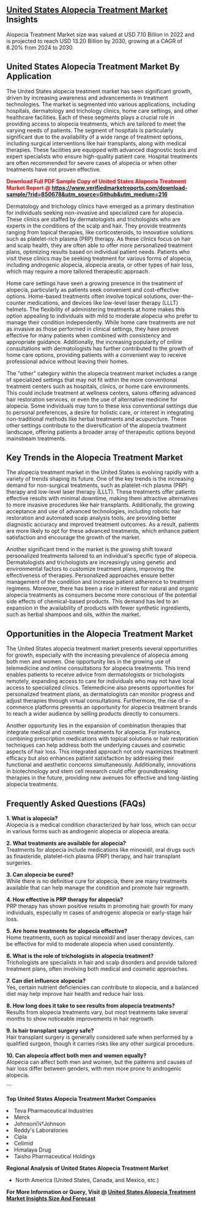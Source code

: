 <h2><a href="https://www.verifiedmarketreports.com/download-sample/?rid=850678&amp;utm_source=Github&amp;utm_medium=216" target="_blank">United States Alopecia Treatment Market</a> Insights</h2><p>Alopecia Treatment Market size was valued at USD 7.10 Billion in 2022 and is projected to reach USD 13.20 Billion by 2030, growing at a CAGR of 8.20% from 2024 to 2030.</p><p><h2>United States Alopecia Treatment Market By Application</h2><p>The United States alopecia treatment market has seen significant growth, driven by increasing awareness and advancements in treatment technologies. The market is segmented into various applications, including hospitals, dermatology and trichology clinics, home care settings, and other healthcare facilities. Each of these segments plays a crucial role in providing access to alopecia treatments, which are tailored to meet the varying needs of patients. The segment of hospitals is particularly significant due to the availability of a wide range of treatment options, including surgical interventions like hair transplants, along with medical therapies. These facilities are equipped with advanced diagnostic tools and expert specialists who ensure high-quality patient care. Hospital treatments are often recommended for severe cases of alopecia or when other treatments have not proven effective. <strong><p><span class=""><span style="color: #ff0000;"><strong>Download Full PDF Sample Copy of United States Alopecia Treatment Market Report</strong> @ </span><a href="https://www.verifiedmarketreports.com/download-sample/?rid=850678&amp;utm_source=Github&amp;utm_medium=216" target="_blank">https://www.verifiedmarketreports.com/download-sample/?rid=850678&amp;utm_source=Github&amp;utm_medium=216</a></span></p></strong></p><p>Dermatology and trichology clinics have emerged as a primary destination for individuals seeking non-invasive and specialized care for alopecia. These clinics are staffed by dermatologists and trichologists who are experts in the conditions of the scalp and hair. They provide treatments ranging from topical therapies, like corticosteroids, to innovative solutions such as platelet-rich plasma (PRP) therapy. As these clinics focus on hair and scalp health, they are often able to offer more personalized treatment plans, optimizing results based on individual patient needs. Patients who visit these clinics may be seeking treatment for various forms of alopecia, including androgenic alopecia, alopecia areata, or other types of hair loss, which may require a more tailored therapeutic approach.<p>Home care settings have seen a growing presence in the treatment of alopecia, particularly as patients seek convenient and cost-effective options. Home-based treatments often involve topical solutions, over-the-counter medications, and devices like low-level laser therapy (LLLT) helmets. The flexibility of administering treatments at home makes this option appealing to individuals with mild to moderate alopecia who prefer to manage their condition independently. While home care treatments are not as invasive as those performed in clinical settings, they have proven effective for many patients when combined with consistency and appropriate guidance. Additionally, the increasing popularity of online consultations with dermatologists has further contributed to the growth of home care options, providing patients with a convenient way to receive professional advice without leaving their homes.<p>The "other" category within the alopecia treatment market includes a range of specialized settings that may not fit within the more conventional treatment centers such as hospitals, clinics, or home care environments. This could include treatment at wellness centers, salons offering advanced hair restoration services, or even the use of alternative medicine for alopecia. Some individuals may turn to these less conventional settings due to personal preferences, a desire for holistic care, or interest in integrating non-traditional methods like herbal treatments and acupuncture. These other settings contribute to the diversification of the alopecia treatment landscape, offering patients a broader array of therapeutic options beyond mainstream treatments.<h2>Key Trends in the Alopecia Treatment Market</h2><p>The alopecia treatment market in the United States is evolving rapidly with a variety of trends shaping its future. One of the key trends is the increasing demand for non-surgical treatments, such as platelet-rich plasma (PRP) therapy and low-level laser therapy (LLLT). These treatments offer patients effective results with minimal downtime, making them attractive alternatives to more invasive procedures like hair transplants. Additionally, the growing acceptance and use of advanced technologies, including robotic hair restoration and automated scalp analysis tools, are providing better diagnostic accuracy and improved treatment outcomes. As a result, patients are more likely to opt for these advanced treatments, which enhance patient satisfaction and encourage the growth of the market.<p>Another significant trend in the market is the growing shift toward personalized treatments tailored to an individual's specific type of alopecia. Dermatologists and trichologists are increasingly using genetic and environmental factors to customize treatment plans, improving the effectiveness of therapies. Personalized approaches ensure better management of the condition and increase patient adherence to treatment regimens. Moreover, there has been a rise in interest for natural and organic alopecia treatments as consumers become more conscious of the potential side effects of chemical-based products. This demand has led to an expansion in the availability of products with fewer synthetic ingredients, such as herbal shampoos and oils, within the market.<h2>Opportunities in the Alopecia Treatment Market</h2><p>The United States alopecia treatment market presents several opportunities for growth, especially with the increasing prevalence of alopecia among both men and women. One opportunity lies in the growing use of telemedicine and online consultations for alopecia treatments. This trend enables patients to receive advice from dermatologists or trichologists remotely, expanding access to care for individuals who may not have local access to specialized clinics. Telemedicine also presents opportunities for personalized treatment plans, as dermatologists can monitor progress and adjust therapies through virtual consultations. Furthermore, the rise of e-commerce platforms presents an opportunity for alopecia treatment brands to reach a wider audience by selling products directly to consumers.<p>Another opportunity lies in the expansion of combination therapies that integrate medical and cosmetic treatments for alopecia. For instance, combining prescription medications with topical solutions or hair restoration techniques can help address both the underlying causes and cosmetic aspects of hair loss. This integrated approach not only maximizes treatment efficacy but also enhances patient satisfaction by addressing their functional and aesthetic concerns simultaneously. Additionally, innovations in biotechnology and stem cell research could offer groundbreaking therapies in the future, providing new avenues for effective and long-lasting alopecia treatments.<h2>Frequently Asked Questions (FAQs)</h2><p><strong>1. What is alopecia?</strong><br>Alopecia is a medical condition characterized by hair loss, which can occur in various forms such as androgenic alopecia or alopecia areata.</p><p><strong>2. What treatments are available for alopecia?</strong><br>Treatments for alopecia include medications like minoxidil, oral drugs such as finasteride, platelet-rich plasma (PRP) therapy, and hair transplant surgeries.</p><p><strong>3. Can alopecia be cured?</strong><br>While there is no definitive cure for alopecia, there are many treatments available that can help manage the condition and promote hair regrowth.</p><p><strong>4. How effective is PRP therapy for alopecia?</strong><br>PRP therapy has shown positive results in promoting hair growth for many individuals, especially in cases of androgenic alopecia or early-stage hair loss.</p><p><strong>5. Are home treatments for alopecia effective?</strong><br>Home treatments, such as topical minoxidil and laser therapy devices, can be effective for mild to moderate alopecia when used consistently.</p><p><strong>6. What is the role of trichologists in alopecia treatment?</strong><br>Trichologists are specialists in hair and scalp disorders and provide tailored treatment plans, often involving both medical and cosmetic approaches.</p><p><strong>7. Can diet influence alopecia?</strong><br>Yes, certain nutrient deficiencies can contribute to alopecia, and a balanced diet may help improve hair health and reduce hair loss.</p><p><strong>8. How long does it take to see results from alopecia treatments?</strong><br>Results from alopecia treatments vary, but most treatments take several months to show noticeable improvements in hair regrowth.</p><p><strong>9. Is hair transplant surgery safe?</strong><br>Hair transplant surgery is generally considered safe when performed by a qualified surgeon, though it carries risks like any other surgical procedure.</p><p><strong>10. Can alopecia affect both men and women equally?</strong><br>Alopecia can affect both men and women, but the patterns and causes of hair loss differ between genders, with men more prone to androgenic alopecia.</p>```</p><p><strong>Top United States Alopecia Treatment Market Companies</strong></p><div data-test-id=""><p><li>Teva Pharmaceutical Industries</li><li> Merck</li><li> Johnsonï¼†Johnson</li><li> Reddy's Laboratories</li><li> Cipla</li><li> Cellmid</li><li> Himalaya Drug</li><li> Taisho Pharmaceutical Holdings</li></p><div><strong>Regional Analysis of&nbsp;United States Alopecia Treatment Market</strong></div><ul><li dir="ltr"><p dir="ltr">North America&nbsp;(United States, Canada, and Mexico, etc.)</p></li></ul><p><strong>For More Information or Query, Visit @&nbsp;</strong><strong><a href="https://www.verifiedmarketreports.com/product/alopecia-treatment-market/?utm_source=Github&amp;utm_medium=216" target="_blank">United States Alopecia Treatment Market Insights Size And Forecast</a></strong></p></div>
